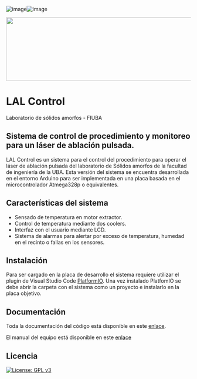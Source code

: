 ![image](https://img.shields.io/badge/C%2B%2B-00599C?style=for-the-badge&logo=c%2B%2B&logoColor=white)![image](https://img.shields.io/badge/Arduino-00979D?style=for-the-badge&logo=Arduino&logoColor=white)

<a href="https://www.fi.uba.ar/investigacion/areas-de-investigacion/materiales-y-nanotecnologia/laboratorio-de-solidos-amorfos"><img src="https://confedi.org.ar/wp-content/uploads/2020/09/fiuba_logo.jpg" width="600" height="173" align="center">
</a>
# LAL Control
Laboratorio de sólidos amorfos - FIUBA

## Sistema de control de procedimiento y monitoreo para un láser de ablación pulsada.

LAL Control es un sistema para el control del procedimiento para operar el láser de ablación pulsada del laboratorio de Sólidos amorfos de la facultad de ingeniería de la UBA. Esta versión del sistema se encuentra desarrollada en el entorno Arduino para ser implementada en una placa basada en el microcontrolador Atmega328p o equivalentes.

## Características del sistema

- Sensado de temperatura en motor extractor.
- Control de temperatura mediante dos coolers.
- Interfaz con el usuario mediante LCD.
- Sistema de alarmas para alertar por exceso de temperatura, humedad en el recinto o fallas en los sensores.

## Instalación
Para ser cargado en la placa de desarrollo el sistema requiere utilizar el plugin de Visual Studio Code [PlatformIO](https://platformio.org/). Una vez instalado PlatfomIO se debe abrir la carpeta con el sistema como un proyecto e instalarlo en la placa objetivo.

## Documentación
Toda la documentación del código está disponible en este [enlace](https://juanhirschmann.github.io/LAL-Control-Arduino/).

El manual del equipo está disponible en este [enlace](https://juanhirschmann.github.io/LAL-Control-Arduino/Manual.html)


## Licencia
[![License: GPL v3](https://img.shields.io/badge/License-GPLv3-blue.svg)](https://www.gnu.org/licenses/gpl-3.0)

